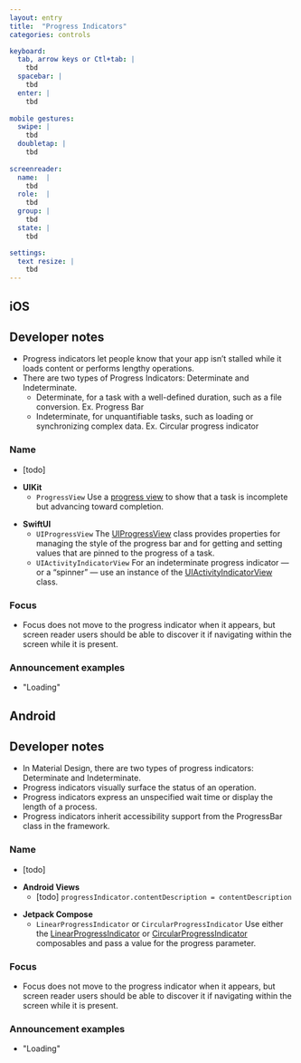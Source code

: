 ```yaml
---
layout: entry
title:  "Progress Indicators" 
categories: controls 

keyboard:
  tab, arrow keys or Ctl+tab: |
    tbd
  spacebar: |
    tbd
  enter: |
    tbd
          
mobile gestures:
  swipe: |
    tbd
  doubletap: |
    tbd
    
screenreader: 
  name:  |
    tbd
  role:  |
    tbd
  group: |
    tbd
  state: |
    tbd

settings:
  text resize: |
    tbd
---
```


<!-- 
    iOS: https://developer.apple.com/design/human-interface-guidelines/progress-indicators
    Android: https://m2.material.io/components/progress-indicators/android
    Android - Newer: https://m3.material.io/components/progress-indicators/overview
-->

## iOS

<!-- 
Enter Developer Notes for iOS, add additional information if needed
-->
## Developer notes
- Progress indicators let people know that your app isn’t stalled while it loads content or performs lengthy operations.
- There are two types of Progress Indicators: Determinate and Indeterminate. 
    - Determinate, for a task with a well-defined duration, such as a file conversion. Ex. Progress Bar
    - Indeterminate, for unquantifiable tasks, such as loading or synchronizing complex data. Ex. Circular progress indicator


<!-- 
Enter information for iOS Name, update information below with appropriate details, or remove details not needed
-->
### Name
- [todo]

<!-- 
Enter information for iOS Name using UIKIT, update below with appropriate details, replace _component with new component name or appropriate description
-->
- **UIKit**
  - `ProgressView` Use a [progress view](https://developer.apple.com/documentation/SwiftUI/ProgressView) to show that a task is incomplete but advancing toward completion.

<!-- 
Enter information for iOS Name using SwiftUI, update below with appropriate details
-->
- **SwiftUI**
  - `UIProgressView` The [UIProgressView](https://developer.apple.com/documentation/uikit/uiprogressview) class provides properties for managing the style of the progress bar and for getting and setting values that are pinned to the progress of a task.
  - `UIActivityIndicatorView` For an indeterminate progress indicator — or a “spinner” — use an instance of the [UIActivityIndicatorView](https://developer.apple.com/documentation/uikit/uiactivityindicatorview) class.


<!-- 
Enter information for iOS Focus, update below with appropriate details
-->
### Focus
- Focus does not move to the progress indicator when it appears, but screen reader users should be able to discover it if navigating within the screen while it is present.


<!-- 
Enter information for iOS VoiceOver announcements for the specific component, update below with appropriate details and announcement examples
--> 
### Announcement examples
- "Loading"

## Android

<!-- 
Enter Developer Notes for Android, add additional information if needed
-->
## Developer notes
- In Material Design, there are two types of progress indicators: Determinate and Indeterminate.
- Progress indicators visually surface the status of an operation.
- Progress indicators express an unspecified wait time or display the length of a process.
- Progress indicators inherit accessibility support from the ProgressBar class in the framework. 

<!-- 
Enter information for Android Name, update information below with appropriate details, or remove details not needed
-->
### Name
- [todo]

<!-- 
Enter information for Android Name for Android Views, update information below with appropriate details, or remove details not needed
-->
- **Android Views**
  - [todo] `progressIndicator.contentDescription = contentDescription`

<!-- 
Enter information for Android Name for Jetpack Compose, update information below with appropriate details, or remove details not needed
-->
- **Jetpack Compose**
  - `LinearProgressIndicator` or `CircularProgressIndicator` Use either the [LinearProgressIndicator](https://developer.android.com/reference/com/google/android/material/progressindicator/LinearProgressIndicator) or [CircularProgressIndicator](https://developer.android.com/reference/com/google/android/material/progressindicator/CircularProgressIndicator) composables and pass a value for the progress parameter.


<!-- 
Enter information for Android Focus, update information below with appropriate details, or remove details not needed
-->
### Focus
- Focus does not move to the progress indicator when it appears, but screen reader users should be able to discover it if navigating within the screen while it is present.

### Announcement examples
- "Loading"
